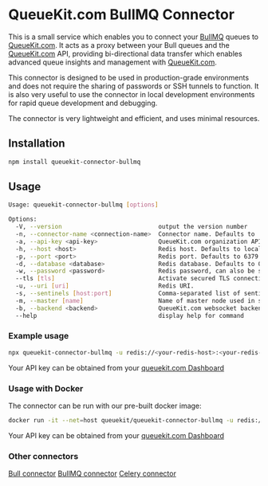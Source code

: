 # QueueKit.com BullMQ Connector

This is a small service which enables you to connect your [BullMQ](https://github.com/taskforcesh/bullmq) queues to [QueueKit.com](https://queuekit.com). It acts as a proxy between your Bull queues and the [QueueKit.com](https://queuekit.com) API, providing bi-directional data transfer which enables advanced queue insights and management with [QueueKit.com](https://queuekit.com).

This connector is designed to be used in production-grade environments and does not require the sharing of passwords or SSH tunnels to function. It is also very useful to use the connector in local development environments for rapid queue development and debugging.

The connector is very lightweight and efficient, and uses minimal resources.

## Installation

```sh
npm install queuekit-connector-bullmq
```

## Usage

```sh
Usage: queuekit-connector-bullmq [options]

Options:
  -V, --version                           output the version number
  -n, --connector-name <connection-name>  Connector name. Defaults to 'Default connector'. (default: "Default connector")
  -a, --api-key <api-key>                 QueueKit.com organization API key. Get this from https://dashboard.queuekit.com
  -h, --host <host>                       Redis host. Defaults to localhost. (default: "localhost")
  -p, --port <port>                       Redis port. Defaults to 6379. (default: "6379")
  -d, --database <database>               Redis database. Defaults to 0. (default: "0")
  -w, --password <password>               Redis password, can also be supplied by setting REDIS_PASSWORD environment variable.
  --tls [tls]                             Activate secured TLS connection to Redis
  -u, --uri [uri]                         Redis URI.
  -s, --sentinels [host:port]             Comma-separated list of sentinel host/port pairs
  -m, --master [name]                     Name of master node used in sentinel configuration
  -b, --backend <backend>                 QueueKit.com websocket backend. Defaults to wss://api.queuekit.com (default: "wss://api.queuekit.com")
  --help                                  display help for command
```

### Example usage

```sh
npx queuekit-connector-bullmq -u redis://<your-redis-host>:<your-redis-port>/<your-redis-db> -a <your-queuekit-api-key>
```

Your API key can be obtained from your [queuekit.com Dashboard](https://dashboard.queuekit.com/)

### Usage with Docker

The connector can be run with our pre-built docker image:

```sh
docker run -it --net=host queuekit/queuekit-connector-bullmq -u redis://<redis-host>:<redis-port>/<db-number> -a <your-queuekit-api-key>
```

Your API key can be obtained from your [queuekit.com Dashboard](https://dashboard.queuekit.com/)

### Other connectors

[Bull connector](https://github.com/queuekit/queuekit-connector-bull)
[BullMQ connector](https://github.com/queuekit/queuekit-connector-bullmq)
[Celery connector](https://github.com/queuekit/queuekit-connector-celery)
